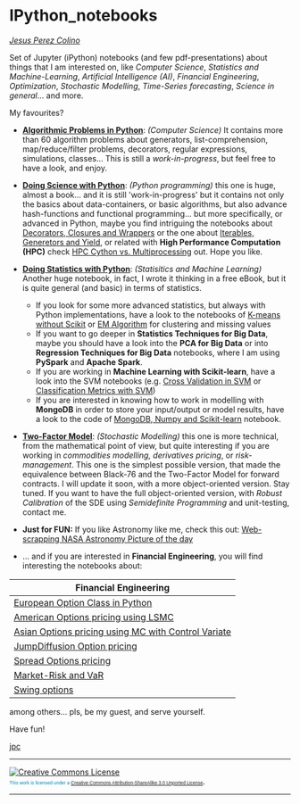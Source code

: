 
# IPython_notebooks


[*Jesus Perez Colino*](https://www.linkedin.com/in/jesusperezcolino/)


Set of Jupyter (iPython) notebooks (and few pdf-presentations) about things that I am interested on, like *Computer Science*, *Statistics and Machine-Learning*, *Artificial Intelligence (AI)*, *Financial Engineering*, *Optimization*, *Stochastic Modelling*, *Time-Series forecasting*, *Science in general*... and more.



My favourites?

- [**Algorithmic Problems in Python**](https://github.com/jpcolino/IPython_notebooks/blob/master/Algorithmic%20Problems%20in%20Python.ipynb): *(Computer Science)* It contains more than 60 algorithm problems about generators, list-comprehension, map/reduce/filter problems, decorators, regular expressions, simulations, classes... This is still a *work-in-progress*, but feel free to have a look, and enjoy.

- [**Doing Science with Python**](https://github.com/jpcolino/IPython_notebooks/blob/master/Doing%20Science%20with%20Python.ipynb): *(Python programming)* this one is huge, almost a book... and it is still 'work-in-progress' but it contains not only the basics about data-containers, or basic algorithms, but also advance hash-functions and functional programming... but more specifically, or advanced in Python, maybe you find intriguing the notebooks about [Decorators, Closures and Wrappers](https://github.com/jpcolino/IPython_notebooks/blob/master/Decorators%2C%20Closures%20and%20Wrappers.ipynb) or the one about [Iterables, Generetors and Yield](https://github.com/jpcolino/IPython_notebooks/blob/master/Iterables%2C%20Generetors%20and%20Yield%20in%20Python.ipynb), or related with **High Performance Computation (HPC)** check [HPC Cython vs. Multiprocessing](https://github.com/jpcolino/IPython_notebooks/blob/master/HPC%20Cython%20vs%20Multiprocessing.ipynb) out. Hope you like. 

- [**Doing Statistics with Python**](https://github.com/jpcolino/IPython_notebooks/blob/master/Doing%20Statistics%20with%20Python.ipynb): *(Statisitics and Machine Learning)* Another huge notebook, in fact, I wrote it thinking in a free eBook, but it is quite general (and basic) in terms of statistics.  
  - If you look for some more advanced statistics, but always with Python implementations, have a look to the notebooks of [K-means without Scikit](https://github.com/jpcolino/IPython_notebooks/blob/master/K-Means%20without%20Scikit-Learn.ipynb) or [EM Algorithm](https://github.com/jpcolino/IPython_notebooks/blob/master/EM_Algorithm.ipynb) for clustering and missing values
  - If you want to go deeper in **Statistics Techniques for Big Data**, maybe you should have a look into the **PCA for Big Data** or into **Regression Techniques for Big Data** notebooks, where I am using **PySpark** and **Apache Spark**. 
  - If you are working in **Machine Learning with Scikit-learn**, have a look into the SVM notebooks (e.g. [Cross Validation in SVM](https://github.com/jpcolino/IPython_notebooks/blob/master/Cross-Validation%20in%20SVM.ipynb) or [Classification Metrics with SVM](https://github.com/jpcolino/IPython_notebooks/blob/master/Classification%20Metrics%20with%20SVM.ipynb))
  - If you are interested in knowing how to work in modelling with **MongoDB** in order to store your input/output or model results, have a look to the code of [MongoDB, Numpy and Scikit-learn](https://github.com/jpcolino/IPython_notebooks/blob/master/MongoDB%2C%20Numpy%20and%20Scikit-learn.ipynb) notebook. 

- [**Two-Factor Model**](https://github.com/jpcolino/IPython_notebooks/blob/master/Two_Factor_Model-SimpleVersion.ipynb): *(Stochastic Modelling)* this one is more technical, from the mathematical point of view, but quite interesting if you are working in *commodities modelling, derivatives pricing*, or *risk-management*. This one is the simplest possible version, that made the equivalence between Black-76 and the Two-Factor Model for forward contracts. I will update it soon, with a  more object-oriented version. Stay tuned. If you want to have the full object-oriented version, with *Robust Calibration* of the SDE using *Semidefinite Programming* and unit-testing, contact me.

- **Just for FUN:** If you like Astronomy like me, check this out: [Web-scrapping NASA Astronomy Picture of the day](https://github.com/jpcolino/IPython_notebooks/blob/master/Web-scrapping%20NASA%20Astronomy%20Picture.ipynb)

- ... and if you are interested in **Financial Engineering**, you will find interesting the notebooks about:

|**Financial Engineering**|
|---|
|[European Option Class in Python](https://github.com/jpcolino/IPython_notebooks/blob/master/European%20Option%20Class%20in%20Python.ipynb)|
|[American Options pricing using LSMC](https://github.com/jpcolino/IPython_notebooks/blob/master/Least%20Square%20Monte%20Carlo%20Implementation%20in%20a%20Python%20Class.ipynb)|
|[Asian Options pricing using MC with Control Variate](https://github.com/jpcolino/IPython_notebooks/blob/master/Asian%20Option%20valuation%20with%20MC%20and%20Control%20Variate.ipynb)|
|[JumpDiffusion Option pricing](https://github.com/jpcolino/IPython_notebooks/blob/master/A%20JumpDiffusion%20class%20for%20simulation.ipynb)|
|[Spread Options pricing](https://github.com/jpcolino/IPython_notebooks/blob/master/Spread%20Options.ipynb)|
|[Market-Risk and VaR](https://github.com/jpcolino/IPython_notebooks/blob/master/Market%20Risk%20and%20VaR%20Estimation%20Methodologies.ipynb)|
|[Swing options](https://github.com/jpcolino/IPython_notebooks/blob/master/Swing%20options%20valuation%20with%20jumps.pdf)|

among others... pls, be my guest, and serve yourself. 

Have fun!

[jpc](https://www.linkedin.com/in/jesusperezcolino/)




****
<a rel="license" href="http://creativecommons.org/licenses/by-sa/3.0/">  <img alt="Creative Commons License" style="border-width:0" src="https://i.creativecommons.org/l/by-sa/3.0/88x31.png" /></a> <span style="font: 60% Arial,sans-serif; color:#0783B6;"> <br />This work is licensed under a <a rel="license" href="http://creativecommons.org/licenses/by-sa/3.0/">Creative Commons Attribution-ShareAlike 3.0 Unported License</span></a>.

****




